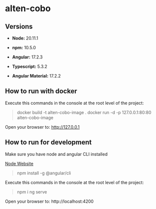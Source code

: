 # alten-cobo  

## Versions

- **Node:**         20.11.1
- **npm:**	        10.5.0
- **Angular:**		17.2.3
- **Typescript:**	5.3.2

- **Angular Material:**	17.2.2

## How to run with docker

Execute this commands in the console at the root level of the project:

> docker build -t alten-cobo-image .
> docker run -d -p 127.0.0.1:80:80 alten-cobo-image

Open your browser to: http://127.0.0.1


## How to run for development

Make sure you have node and angular CLI installed 

[Node Website](https://nodejs.org/en)
> npm install -g @angular/cli

Execute this commands in the console at the root level of the project:

> npm i
> ng serve

Open your browser to: http://localhost:4200